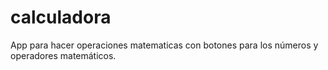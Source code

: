 # calculadora
App para hacer operaciones matematicas con botones para los números y operadores matemáticos.
